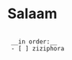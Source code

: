 # Salaam  

~~~ This repository is created for my projects that are done with Flutter as a portfolio.~~~

 __in order:__  
 - [ ] ziziphora 
